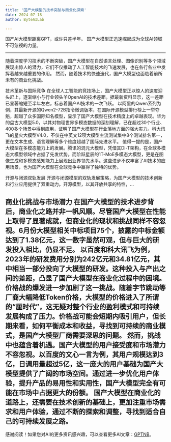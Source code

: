 ```yaml
---
title: '国产大模型的技术突破与商业化探索'
date: 2024-07-18
author: ByteAILab

---
```


国产AI大模型距离GPT，或许只差半年。
国产大模型正迅速崛起成为全球AI领域不可忽视的力量。

---
随着深度学习技术的不断突破，国产大模型在自然语言处理、图像识别等多个领域展现出惊人的潜力，它们不仅推动了人工智能技术的飞速发展，也在各行各业中发挥着越来越重要的作用。
然而，随着技术的快速迭代，国产大模型也面临着前所未有的商业化挑战。

技术革新与国际竞争
在全球人工智能的竞技场上，国产大模型正以惊人的速度迎头赶上，逐渐缩小与行业领头羊OpenAI的技术差距。据最新资料显示，这一差距已显著缩短至半年左右，标志着国产AI技术的一次飞跃。
以阿里的Qwen系列为例，其最新开源的Qwen2-72B指令微调版本，在国际开源模型排行榜上一举夺魁，超越了众多国际知名模型，显示了国产大模型在技术精度上的卓越表现。华为的盘古大模型5.0，以其对物理世界多模态数据的深刻理解，已在超过30个行业、400多个场景中得到应用，证明了国产大模型在行业落地方面的强大实力。科大讯飞的星火大模型V4.0，不仅在中英文12项大模型主流测试集中8个测试排名第一，更在文本生成、语言理解等多个维度超越了国际先进水平。
值得一提的是，国产大模型在多模态能力上的发展。腾讯的混元大模型，凭借其Di-T架构，在全球多模态大模型领域中占据了先发优势。而阶跃星辰的1T-MoE多模态大模型，更是在图像生成和多模态感知能力上展现出业界领先水平。这些进步不仅丰富了AI技术的应用场景，也为国产大模型在全球竞争中赢得了独特的优势。

开源与闭源双轨发展
开源与闭源模型的双轨发展策略，为国产大模型的技术创新和行业应用提供了双重动力。开源模型，以其开放共享的特性，... 

商业化挑战与市场潜力
在国产大模型的技术进步背后，商业化之路并非一帆风顺。尽管国产大模型在性能上取得了显著成就，但商业化的现状和挑战同样不容忽视。6月份大模型相关中标项目75个，披露的中标金额达到了1.38亿元，这一数字虽然可观，但与巨大的研发投入相比，仍显不足。
以百度和科大讯飞为例，2023年的研发费用分别为242亿元和34.81亿元，其中相当一部分投向了大模型的研发。这种投入与产出之间的差距，凸显了国产大模型在商业化过程中的困境。
价格战的爆发进一步加剧了这一挑战。随着字节跳动等厂商大幅降低Token价格，大模型的价格进入了所谓的“厘时代”，这无疑对整个行业的盈利模式和可持续发展构成了压力。价格战可能会短期内吸引用户，但长期来看，如何平衡成本和收益，寻找到可持续的商业模式，是国产大模型厂商需要深思的问题。
然而，挑战中也蕴含着机遇。国产大模型的用户接受度和市场潜力不容忽视。以百度的文心一言为例，其用户规模达到3亿，日调用量超过5亿，这一庞大的用户基础为国产大模型提供了广阔的市场空间。通过进一步优化用户体验，提升产品的易用性和实用性，国产大模型完全有可能在市场中占据更大的份额。
国产大模型在商业化的道路上，还需要在技术创新的基础上，更加注重市场需求和用户体验，通过不断的探索和调整，寻找到适合自己的可持续发展之路。
---
感谢阅读！如果您对AI的更多资讯感兴趣，可以查看更多AI文章：[GPTNB](https://gptnb.com)。
